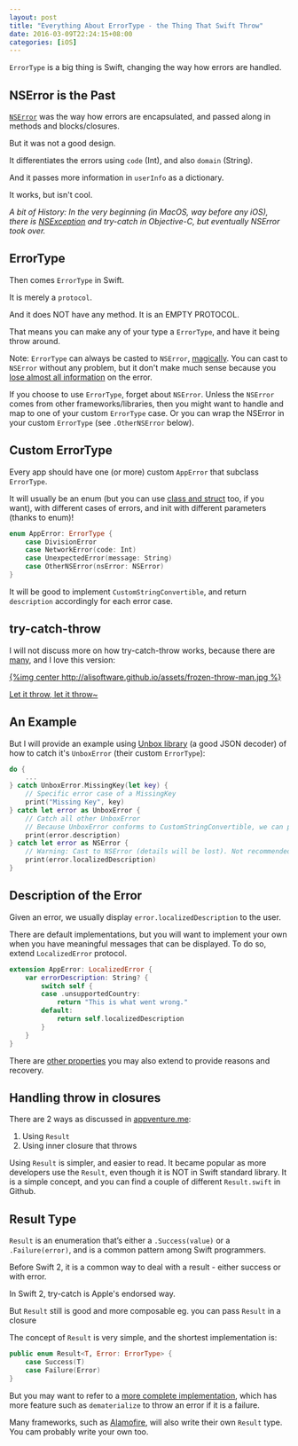 ```yaml
---
layout: post
title: "Everything About ErrorType - the Thing That Swift Throw"
date: 2016-03-09T22:24:15+08:00
categories: [iOS]
---
```


`ErrorType` is a big thing is Swift, changing the way how errors are handled.

## NSError is the Past

[`NSError`](https://developer.apple.com/library/mac/documentation/Cocoa/Reference/Foundation/Classes/NSError_Class) was the way how errors are encapsulated, and passed along in methods and blocks/closures.

But it was not a good design.

It differentiates the errors using `code` (Int), and also `domain` (String).

And it passes more information in `userInfo` as a dictionary.

It works, but isn't cool.

_A bit of History: In the very beginning (in MacOS, way before any iOS), there is [NSException](https://www.bignerdranch.com/blog/error-handling-in-swift-2/) and try-catch in Objective-C, but eventually NSError took over._

## ErrorType

Then comes `ErrorType` in Swift.

It is merely a `protocol`.

And it does NOT have any method. It is an EMPTY PROTOCOL.

That means you can make any of your type a `ErrorType`, and have it being throw around.

Note: `ErrorType` can always be casted to `NSError`, [magically](https://realm.io/news/testing-swift-error-type/). You can cast to `NSError` without any problem, but it don't make much sense because you [lose almost all information](http://stackoverflow.com/a/31685457/242682) on the error.

If you choose to use `ErrorType`, forget about `NSError`. Unless the `NSError` comes from other frameworks/libraries, then you might want to handle and map to one of your custom `ErrorType` case. Or you can wrap the NSError in your custom `ErrorType` (see `.OtherNSError` below).

## Custom ErrorType

Every app should have one (or more) custom `AppError` that subclass `ErrorType`.

It will usually be an enum (but you can use [class and struct](https://realm.io/news/testing-swift-error-type/) too, if you want), with different cases of errors, and init with different parameters (thanks to enum)!

```swift
enum AppError: ErrorType {
    case DivisionError
    case NetworkError(code: Int)
    case UnexpectedError(message: String)
    case OtherNSError(nsError: NSError)
}
```

It will be good to implement `CustomStringConvertible`, and return `description` accordingly for each error case.

## try-catch-throw

I will not discuss more on how try-catch-throw works, because there are [many](https://developer.apple.com/library/prerelease/ios/documentation/Swift/Conceptual/Swift_Programming_Language/ErrorHandling.html), and I love this version:

[{%img center http://alisoftware.github.io/assets/frozen-throw-man.jpg %}](http://alisoftware.github.io/2015/12/17/let-it-throw/)

[Let it throw, let it throw~](http://alisoftware.github.io/2015/12/17/let-it-throw/)

## An Example

But I will provide an example using [Unbox library](https://github.com/JohnSundell/Unbox) (a good JSON decoder) of how to catch it's `UnboxError` (their custom `ErrorType`):

```swift
do {
    ...
} catch UnboxError.MissingKey(let key) {
    // Specific error case of a MissingKey
    print("Missing Key", key)
} catch let error as UnboxError {
    // Catch all other UnboxError
    // Because UnboxError conforms to CustomStringConvertible, we can print `description`
    print(error.description)
} catch let error as NSError {
    // Warning: Cast to NSError (details will be lost). Not recommended.
    print(error.localizedDescription)
}
```

## Description of the Error

Given an error, we usually display `error.localizedDescription` to the user.

There are default implementations, but you will want to implement your own when you have meaningful messages that can be displayed. To do so, extend `LocalizedError` protocol.

```swift
extension AppError: LocalizedError {
    var errorDescription: String? {
        switch self {
        case .unsupportedCountry:
            return "This is what went wrong."
        default:
            return self.localizedDescription
        }
    }
}
```

There are [other properties](https://developer.apple.com/documentation/foundation/localizederror) you may also extend to provide reasons and recovery.

## Handling throw in closures

There are 2 ways as discussed in [appventure.me](http://appventure.me/2015/06/19/swift-try-catch-asynchronous-closures/):

1. Using `Result`
2. Using inner closure that throws

Using `Result` is simpler, and easier to read. It became popular as more developers use the `Result`, even though it is NOT in Swift standard library. It is a simple concept, and you can find a couple of different `Result.swift` in Github.

## Result Type

`Result` is an enumeration that’s either a `.Success(value)` or a `.Failure(error)`, and is a common pattern among Swift programmers.

Before Swift 2, it is a common way to deal with a result - either success or with error.

In Swift 2, try-catch is Apple's endorsed way.

But `Result` still is good and more composable eg. you can pass `Result` in a closure

The concept of `Result` is very simple, and the shortest implementation is:

```swift
public enum Result<T, Error: ErrorType> {
    case Success(T)
    case Failure(Error)
}
```

But you may want to refer to a [more complete implementation](https://github.com/antitypical/Result/blob/master/Result/Result.swift), which has more feature such as `dematerialize` to throw an error if it is a failure.

Many frameworks, such as [Alamofire](https://github.com/Alamofire/Alamofire/blob/master/Source/Result.swift), will also write their own `Result` type. You cam probably write your own too.

